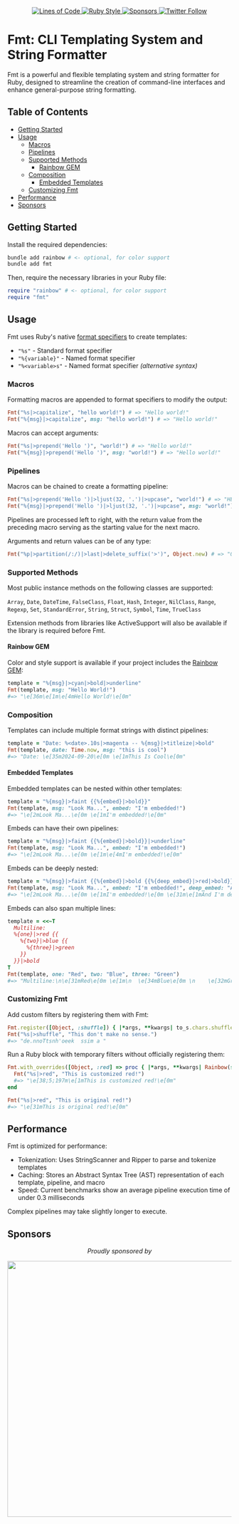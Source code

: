 <p align="center">
  <a href="http://blog.codinghorror.com/the-best-code-is-no-code-at-all/">
    <img alt="Lines of Code" src="https://img.shields.io/badge/loc-1039-47d299.svg" />
  </a>
  <a href="https://github.com/testdouble/standard">
    <img alt="Ruby Style" src="https://img.shields.io/badge/style-standard-168AFE?logo=ruby&logoColor=FE1616" />
  </a>
  <a href="https://github.com/sponsors/hopsoft">
    <img alt="Sponsors" src="https://img.shields.io/github/sponsors/hopsoft?color=eb4aaa&logo=GitHub%20Sponsors" />
  </a>
  <a href="https://twitter.com/hopsoft">
    <img alt="Twitter Follow" src="https://img.shields.io/twitter/url?label=%40hopsoft&style=social&url=https%3A%2F%2Ftwitter.com%2Fhopsoft">
  </a>
</p>

# Fmt: CLI Templating System and String Formatter

Fmt is a powerful and flexible templating system and string formatter for Ruby, designed to streamline the creation of command-line interfaces and enhance general-purpose string formatting.

<!-- Tocer[start]: Auto-generated, don't remove. -->

## Table of Contents

  - [Getting Started](#getting-started)
  - [Usage](#usage)
    - [Macros](#macros)
    - [Pipelines](#pipelines)
    - [Supported Methods](#supported-methods)
      - [Rainbow GEM](#rainbow-gem)
    - [Composition](#composition)
      - [Embedded Templates](#embedded-templates)
    - [Customizing Fmt](#customizing-fmt)
  - [Performance](#performance)
  - [Sponsors](#sponsors)

<!-- Tocer[finish]: Auto-generated, don't remove. -->

## Getting Started

Install the required dependencies:

```sh
bundle add rainbow # <- optional, for color support
bundle add fmt
```

Then, require the necessary libraries in your Ruby file:

```ruby
require "rainbow" # <- optional, for color support
require "fmt"
```

## Usage

Fmt uses Ruby's native [format specifiers](https://ruby-doc.org/3.3.5/format_specifications_rdoc.html) to create templates:

- `"%s"` - Standard format specifier
- `"%{variable}"` - Named format specifier
- `"%<variable>s"` - Named format specifier _(alternative syntax)_

### Macros

Formatting macros are appended to format specifiers to modify the output:

<!-- test_e798c3 -->

```ruby
Fmt("%s|>capitalize", "hello world!") # => "Hello world!"
Fmt("%{msg}|>capitalize", msg: "hello world!") # => "Hello world!"
```

Macros can accept arguments:

<!-- test_1707d2  -->

```ruby
Fmt("%s|>prepend('Hello ')", "world!") # => "Hello world!"
Fmt("%{msg}|>prepend('Hello ')", msg: "world!") # => "Hello world!"
```

### Pipelines

Macros can be chained to create a formatting pipeline:

<!-- test_425625 -->

```ruby
Fmt("%s|>prepend('Hello ')|>ljust(32, '.')|>upcase", "world!") # => "HELLO WORLD!...................."
Fmt("%{msg}|>prepend('Hello ')|>ljust(32, '.')|>upcase", msg: "world!") # => "HELLO WORLD!...................."
```

Pipelines are processed left to right, with the return value from the preceding macro serving as the starting value for the next macro.

Arguments and return values can be of any type:

<!-- test_f55ae2 -->

```ruby
Fmt("%p|>partition(/:/)|>last|>delete_suffix('>')", Object.new) # => "0x000000011f33bc68"
```

### Supported Methods

Most public instance methods on the following classes are supported:

`Array`, `Date`, `DateTime`, `FalseClass`, `Float`, `Hash`, `Integer`, `NilClass`, `Range`, `Regexp`, `Set`, `StandardError`, `String`, `Struct`, `Symbol`, `Time`, `TrueClass`

Extension methods from libraries like ActiveSupport will also be available if the library is required before Fmt.

#### Rainbow GEM

Color and style support is available if your project includes the [Rainbow GEM](https://github.com/ku1ik/rainbow):

<!-- test_19c8ca -->

```ruby
template = "%{msg}|>cyan|>bold|>underline"
Fmt(template, msg: "Hello World!")
#=> "\e[36m\e[1m\e[4mHello World!\e[0m"
```

### Composition

Templates can include multiple format strings with distinct pipelines:

<!-- test_0dbfcd -->

```ruby
template = "Date: %<date>.10s|>magenta -- %{msg}|>titleize|>bold"
Fmt(template, date: Time.now, msg: "this is cool")
#=> "Date: \e[35m2024-09-20\e[0m \e[1mThis Is Cool\e[0m"
```

#### Embedded Templates

Embedded templates can be nested within other templates:

<!-- test_efee7a -->

```ruby
template = "%{msg}|>faint {{%{embed}|>bold}}"
Fmt(template, msg: "Look Ma...", embed: "I'm embedded!")
#=> "\e[2mLook Ma...\e[0m \e[1mI'm embedded!\e[0m"
```

Embeds can have their own pipelines:

<!-- test_abb7ea -->

```ruby
template = "%{msg}|>faint {{%{embed}|>bold}}|>underline"
Fmt(template, msg: "Look Ma...", embed: "I'm embedded!")
#=> "\e[2mLook Ma...\e[0m \e[1m\e[4mI'm embedded!\e[0m"
```

Embeds can be deeply nested:

<!-- test_79e924 -->

```ruby
template = "%{msg}|>faint {{%{embed}|>bold {{%{deep_embed}|>red|>bold}}}}"
Fmt(template, msg: "Look Ma...", embed: "I'm embedded!", deep_embed: "And I'm deeply embedded!")
#=> "\e[2mLook Ma...\e[0m \e[1mI'm embedded!\e[0m \e[31m\e[1mAnd I'm deeply embedded!\e[0m"
```

Embeds can also span multiple lines:

<!-- test_054526 -->

```ruby
template = <<~T
  Multiline:
  %{one}|>red {{
    %{two}|>blue {{
      %{three}|>green
    }}
  }}|>bold
T
Fmt(template, one: "Red", two: "Blue", three: "Green")
#=> "Multiline:\n\e[31mRed\e[0m \e[1m\n  \e[34mBlue\e[0m \n    \e[32mGreen\e[0m"
```

### Customizing Fmt

Add custom filters by registering them with Fmt:

<!-- test_2cacce -->

```ruby
Fmt.register([Object, :shuffle]) { |*args, **kwargs| to_s.chars.shuffle.join }
Fmt("%s|>shuffle", "This don't make no sense.")
#=> "de.nnoTtsnh'oeek  ssim a "
```

Run a Ruby block with temporary filters without officially registering them:

<!-- test_7df4eb -->

```ruby
Fmt.with_overrides([Object, :red] => proc { |*args, **kwargs| Rainbow(self).crimson.bold }) do
  Fmt("%s|>red", "This is customized red!")
  #=> "\e[38;5;197m\e[1mThis is customized red!\e[0m"
end

Fmt("%s|>red", "This is original red!")
#=> "\e[31mThis is original red!\e[0m"
```

## Performance

Fmt is optimized for performance:

- Tokenization: Uses StringScanner and Ripper to parse and tokenize templates
- Caching: Stores an Abstract Syntax Tree (AST) representation of each template, pipeline, and macro
- Speed: Current benchmarks show an average pipeline execution time of under 0.3 milliseconds

Complex pipelines may take slightly longer to execute.

## Sponsors

<p align="center">
  <em>Proudly sponsored by</em>
</p>
<p align="center">
  <a href="https://www.clickfunnels.com?utm_source=hopsoft&utm_medium=open-source&utm_campaign=fmt">
    <img src="https://images.clickfunnel.com/uploads/digital_asset/file/176632/clickfunnels-dark-logo.svg" width="575" />
  </a>
</p>
